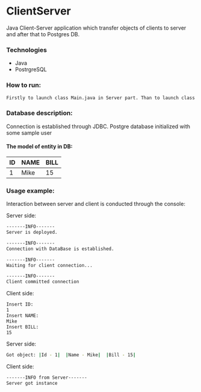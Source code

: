 # ClientServer

Java Client-Server application which transfer objects of clients to server and after that to Postgres DB. 

### Technologies
- Java
- PostrgreSQL

### How to run:
```sh
Firstly to launch class Main.java in Server part. Than to launch class Main.java in Client part
```

### Database description:
Connection is established through JDBC. Postgre database initialized with some sample user
#### The model of entity in DB:
| ID | NAME | BILL |
| -----------| ------ | ------ |
| 1 | Mike | 15 | 


### Usage example:
Interaction between server and client is conducted through the console:

Server side:
```sh
-------INFO-------
Server is deployed.

-------INFO-------
Connection with DataBase is established.

-------INFO-------
Waiting for client connection...

-------INFO-------
Client committed connection
```

Client side:
```sh
Insert ID:
1
Insert NAME:
Mike
Insert BILL:
15
```

Server side:
```sh
Got object: |Id - 1|  |Name - Mike|  |Bill - 15|
```

Client side:
```sh
-------INFO from Server-------
Server got instance
```

